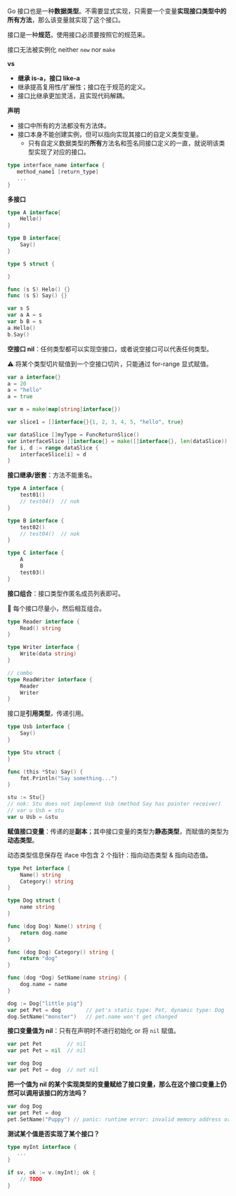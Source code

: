 Go 接口也是一种**数据类型**。不需要显式实现，只需要一个变量**实现接口类型中的所有方法**，那么该变量就实现了这个接口。

接口是一种**规范**，使用接口必须要按照它的规范来。

接口无法被实例化 neither `new` nor `make`

**vs**

- **继承 is-a，接口 like-a**
- 继承提高复用性/扩展性；接口在于规范的定义。
- 接口比继承更加灵活，且实现代码解耦。

**声明**

- 接口中所有的方法都没有方法体。
- 接口本身不能创建实例，但可以指向实现其接口的自定义类型变量。
  - 只有自定义数据类型的**所有**方法名和签名同接口定义的一直，就说明该类型实现了对应的接口。

```go
type interface_name interface {
   method_name1 [return_type]
   ...
}
```

**多接口**

```go
type A interface{
    Hello()
}

type B interface{
    Say()
}

type S struct {

}

func (s S) Helo() {}
func (s S) Say() {}

var s S
var a A = s
var b B = s
a.Hello()
b.Say()
```

**空接口 nil**：任何类型都可以实现空接口，或者说空接口可以代表任何类型。

:warning: 将某个类型切片赋值到一个空接口切片，只能通过 for-range 显式赋值。

```go
var a interface{}
a = 20
a = "hello"
a = true

var m = make(map[string]interface{})

var slice1 = []interface{}{1, 2, 3, 4, 5, "hello", true}
```

```go
var dataSlice []myType = FuncReturnSlice()
var interfaceSlice []interface{} = make([]interface{}, len(dataSlice))
for i, d := range dataSlice {
    interfaceSlice[i] = d
}
```

**接口继承/嵌套**：方法不能重名。

```go
type A interface {
    test01()
    // test04()  // nok
}

type B interface {
    test02()
    // test04()  // nok
}

type C interface {
    A
    B
    test03()
}
```

**接口组合**：接口类型作匿名成员列表即可。

:construction_worker: 每个接口尽量小，然后相互组合。

```go
type Reader interface {
	Read() string
}

type Writer interface {
	Write(data string)
}

// combo
type ReadWriter interface {
	Reader
	Writer
}
```

接口是**引用类型**，传递引用。

```go
type Usb interface {
    Say()
}

type Stu struct {
}

func (this *Stu) Say() {
    fmt.Println("Say something...")
}

stu := Stu{}
// nok: Stu does not implement Usb (method Say has pointer receiver)
// var u Usb = stu 
var u Usb = &stu
```

**赋值接口变量**：传递的是**副本**；其中接口变量的类型为**静态类型**，而赋值的类型为**动态类型**。

动态类型信息保存在 iface 中包含 2 个指针：指向动态类型 & 指向动态值。

```go
type Pet interface {
    Name() string
    Category() string
}

type Dog struct {
	name string
}

func (dog Dog) Name() string {
	return dog.name
}

func (dog Dog) Category() string {
	return "dog"
}

func (dog *Dog) SetName(name string) {
	dog.name = name
}

dog := Dog{"little pig"}
var pet Pet = dog        // pet's static type: Pet, dynamic type: Dog
dog.SetName("monster")   // pet.name won't get changed
```

**接口变量值为 nil**：只有在声明时不进行初始化 or 将 `nil` 赋值。

```go
var pet Pet        // nil
var pet Pet = nil  // nil

var dog Dog
var pet Pet = dog  // not nil
```

**把一个值为 nil 的某个实现类型的变量赋给了接口变量，那么在这个接口变量上仍然可以调用该接口的方法吗？**

```go
var dog Dog
var pet Pet = dog
pet.SetName("Puppy") // panic: runtime error: invalid memory address or nil pointer dereference
```

**测试某个值是否实现了某个接口？**

```go
type myInt interface {
   ...
}

if sv, ok := v.(myInt); ok {
    // TODO
}
```

